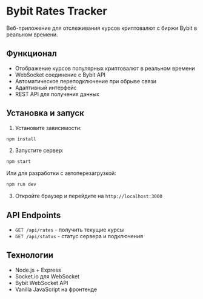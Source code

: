 # Bybit Rates Tracker

Веб-приложение для отслеживания курсов криптовалют с биржи Bybit в реальном времени.

## Функционал

- Отображение курсов популярных криптовалют в реальном времени
- WebSocket соединение с Bybit API
- Автоматическое переподключение при обрыве связи
- Адаптивный интерфейс
- REST API для получения данных

## Установка и запуск

1. Установите зависимости:
```bash
npm install
```

2. Запустите сервер:
```bash
npm start
```

Или для разработки с автоперезагрузкой:
```bash
npm run dev
```

3. Откройте браузер и перейдите на `http://localhost:3000`

## API Endpoints

- `GET /api/rates` - получить текущие курсы
- `GET /api/status` - статус сервера и подключения

## Технологии

- Node.js + Express
- Socket.io для WebSocket
- Bybit WebSocket API
- Vanilla JavaScript на фронтенде